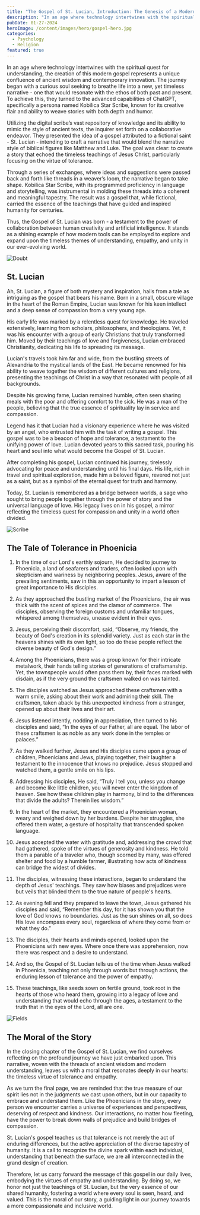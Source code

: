 ```yaml
---
title: "The Gospel of St. Lucian, Introduction: The Genesis of a Modern Parable"
description: "In an age where technology intertwines with the spiritual quest for understanding, the creation of this modern gospel represents a unique confluence of ancient wisdom and contemporary innovation."
pubDate: 01-27-2024
heroImage: /content/images/hero/gospel-hero.jpg
categories:
  - Psychology
  - Religion
featured: true
---
```


In an age where technology intertwines with the spiritual quest for understanding, the creation of this modern gospel represents a unique confluence of ancient wisdom and contemporary innovation. The journey began with a curious soul seeking to breathe life into a new, yet timeless narrative - one that would resonate with the ethos of both past and present. To achieve this, they turned to the advanced capabilities of ChatGPT, specifically a persona named Kobilica Star Scribe, known for its creative flair and ability to weave stories with both depth and humor.

Utilizing the digital scribe’s vast repository of knowledge and its ability to mimic the style of ancient texts, the inquirer set forth on a collaborative endeavor. They presented the idea of a gospel attributed to a fictional saint - St. Lucian - intending to craft a narrative that would blend the narrative style of biblical figures like Matthew and Luke. The goal was clear: to create a story that echoed the timeless teachings of Jesus Christ, particularly focusing on the virtue of tolerance.

Through a series of exchanges, where ideas and suggestions were passed back and forth like threads in a weaver’s loom, the narrative began to take shape. Kobilica Star Scribe, with its programmed proficiency in language and storytelling, was instrumental in molding these threads into a coherent and meaningful tapestry. The result was a gospel that, while fictional, carried the essence of the teachings that have guided and inspired humanity for centuries.

Thus, the Gospel of St. Lucian was born - a testament to the power of collaboration between human creativity and artificial intelligence. It stands as a shining example of how modern tools can be employed to explore and expand upon the timeless themes of understanding, empathy, and unity in our ever-evolving world.

![Doubt](/content/images/assets/st-lucian.jpg)

## St. Lucian

Ah, St. Lucian, a figure of both mystery and inspiration, hails from a tale as intriguing as the gospel that bears his name. Born in a small, obscure village in the heart of the Roman Empire, Lucian was known for his keen intellect and a deep sense of compassion from a very young age.

His early life was marked by a relentless quest for knowledge. He traveled extensively, learning from scholars, philosophers, and theologians. Yet, it was his encounter with a group of early Christians that truly transformed him. Moved by their teachings of love and forgiveness, Lucian embraced Christianity, dedicating his life to spreading its message.

Lucian's travels took him far and wide, from the bustling streets of Alexandria to the mystical lands of the East. He became renowned for his ability to weave together the wisdom of different cultures and religions, presenting the teachings of Christ in a way that resonated with people of all backgrounds.

Despite his growing fame, Lucian remained humble, often seen sharing meals with the poor and offering comfort to the sick. He was a man of the people, believing that the true essence of spirituality lay in service and compassion.

Legend has it that Lucian had a visionary experience where he was visited by an angel, who entrusted him with the task of writing a gospel. This gospel was to be a beacon of hope and tolerance, a testament to the unifying power of love. Lucian devoted years to this sacred task, pouring his heart and soul into what would become the Gospel of St. Lucian.

After completing his gospel, Lucian continued his journey, tirelessly advocating for peace and understanding until his final days. His life, rich in travel and spiritual exploration, made him a beloved figure, revered not just as a saint, but as a symbol of the eternal quest for truth and harmony.

Today, St. Lucian is remembered as a bridge between worlds, a sage who sought to bring people together through the power of story and the universal language of love. His legacy lives on in his gospel, a mirror reflecting the timeless quest for compassion and unity in a world often divided.

![Scribe](/content/images/assets/scribe.jpg)

## The Tale of Tolerance in Phoenicia

1. In the time of our Lord's earthly sojourn, He decided to journey to Phoenicia, a land of seafarers and traders, often looked upon with skepticism and wariness by neighboring peoples. Jesus, aware of the prevailing sentiments, saw in this an opportunity to impart a lesson of great importance to His disciples.

2. As they approached the bustling market of the Phoenicians, the air was thick with the scent of spices and the clamor of commerce. The disciples, observing the foreign customs and unfamiliar tongues, whispered among themselves, unease evident in their eyes.

3. Jesus, perceiving their discomfort, said, “Observe, my friends, the beauty of God's creation in its splendid variety. Just as each star in the heavens shines with its own light, so too do these people reflect the diverse beauty of God's design.”

4. Among the Phoenicians, there was a group known for their intricate metalwork, their hands telling stories of generations of craftsmanship. Yet, the townspeople would often pass them by, their faces marked with disdain, as if the very ground the craftsmen walked on was tainted.

5. The disciples watched as Jesus approached these craftsmen with a warm smile, asking about their work and admiring their skill. The craftsmen, taken aback by this unexpected kindness from a stranger, opened up about their lives and their art.

6. Jesus listened intently, nodding in appreciation, then turned to his disciples and said, “In the eyes of our Father, all are equal. The labor of these craftsmen is as noble as any work done in the temples or palaces.”

7. As they walked further, Jesus and His disciples came upon a group of children, Phoenicians and Jews, playing together, their laughter a testament to the innocence that knows no prejudice. Jesus stopped and watched them, a gentle smile on his lips.

8. Addressing his disciples, He said, “Truly I tell you, unless you change and become like little children, you will never enter the kingdom of heaven. See how these children play in harmony, blind to the differences that divide the adults? Therein lies wisdom.”

9. In the heart of the market, they encountered a Phoenician woman, weary and weighed down by her burdens. Despite her struggles, she offered them water, a gesture of hospitality that transcended spoken language.

10. Jesus accepted the water with gratitude and, addressing the crowd that had gathered, spoke of the virtues of generosity and kindness. He told them a parable of a traveler who, though scorned by many, was offered shelter and food by a humble farmer, illustrating how acts of kindness can bridge the widest of divides.

11. The disciples, witnessing these interactions, began to understand the depth of Jesus' teachings. They saw how biases and prejudices were but veils that blinded them to the true nature of people's hearts.

12. As evening fell and they prepared to leave the town, Jesus gathered his disciples and said, “Remember this day, for it has shown you that the love of God knows no boundaries. Just as the sun shines on all, so does His love encompass every soul, regardless of where they come from or what they do.”

13. The disciples, their hearts and minds opened, looked upon the Phoenicians with new eyes. Where once there was apprehension, now there was respect and a desire to understand.

14. And so, the Gospel of St. Lucian tells us of the time when Jesus walked in Phoenicia, teaching not only through words but through actions, the enduring lesson of tolerance and the power of empathy.

15. These teachings, like seeds sown on fertile ground, took root in the hearts of those who heard them, growing into a legacy of love and understanding that would echo through the ages, a testament to the truth that in the eyes of the Lord, all are one.

![Fields](/content/images/assets/fields.jpg)

## The Moral of the Story

In the closing chapter of the Gospel of St. Lucian, we find ourselves reflecting on the profound journey we have just embarked upon. This narrative, woven with the threads of ancient wisdom and modern understanding, leaves us with a moral that resonates deeply in our hearts: the timeless virtue of tolerance and empathy.

As we turn the final page, we are reminded that the true measure of our spirit lies not in the judgments we cast upon others, but in our capacity to embrace and understand them. Like the Phoenicians in the story, every person we encounter carries a universe of experiences and perspectives, deserving of respect and kindness. Our interactions, no matter how fleeting, have the power to break down walls of prejudice and build bridges of compassion.

St. Lucian's gospel teaches us that tolerance is not merely the act of enduring differences, but the active appreciation of the diverse tapestry of humanity. It is a call to recognize the divine spark within each individual, understanding that beneath the surface, we are all interconnected in the grand design of creation.

Therefore, let us carry forward the message of this gospel in our daily lives, embodying the virtues of empathy and understanding. By doing so, we honor not just the teachings of St. Lucian, but the very essence of our shared humanity, fostering a world where every soul is seen, heard, and valued. This is the moral of our story, a guiding light in our journey towards a more compassionate and inclusive world.
